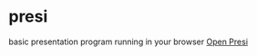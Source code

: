 # presi
basic presentation program running in your browser
[Open Presi](https://noel-friedrich.de/presi)
